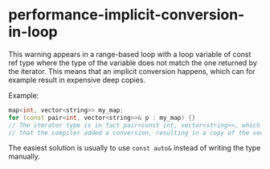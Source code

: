 # performance-implicit-conversion-in-loop

This warning appears in a range-based loop with a loop variable of const
ref type where the type of the variable does not match the one returned
by the iterator. This means that an implicit conversion happens, which
can for example result in expensive deep copies.

Example:

``` c++
map<int, vector<string>> my_map;
for (const pair<int, vector<string>>& p : my_map) {}
// The iterator type is in fact pair<const int, vector<string>>, which means
// that the compiler added a conversion, resulting in a copy of the vectors.
```

The easiest solution is usually to use `const auto&` instead of writing
the type manually.
